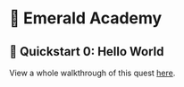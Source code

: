 # 💎 Emerald Academy

## 🚩 Quickstart 0: Hello World

View a whole walkthrough of this quest [here](https://academy.ecdao.org/en/quickstarts/0-hello-world).